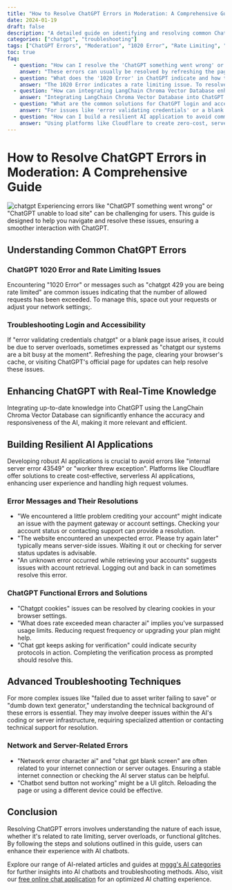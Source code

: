 ```yaml
---
title: "How to Resolve ChatGPT Errors in Moderation: A Comprehensive Guide"
date: 2024-01-19
draft: false
description: "A detailed guide on identifying and resolving common ChatGPT errors, including 1020 errors, rate limiting issues, and enhancing ChatGPT with real-time knowledge using LangChain Chroma Vector Database."
categories: ["chatgpt", "troubleshooting"]
tags: ["ChatGPT Errors", "Moderation", "1020 Error", "Rate Limiting", "Real-Time Knowledge", "AI Troubleshooting", "LangChain Chroma", "Cloudflare AI"]
toc: true
faq:
  - question: "How can I resolve the 'ChatGPT something went wrong' or 'unable to load site' errors?"
    answer: "These errors can usually be resolved by refreshing the page, clearing browser cache, or checking for server updates."
  - question: "What does the '1020 Error' in ChatGPT indicate and how to resolve it?"
    answer: "The 1020 Error indicates a rate limiting issue. To resolve it, try spacing out your requests or adjusting your network settings."
  - question: "How can integrating LangChain Chroma Vector Database enhance ChatGPT?"
    answer: "Integrating LangChain Chroma Vector Database into ChatGPT enriches it with up-to-date knowledge, enhancing accuracy and responsiveness."
  - question: "What are the common solutions for ChatGPT login and accessibility issues?"
    answer: "For issues like 'error validating credentials' or a blank page, try refreshing the page, clearing your browser's cache, or visiting ChatGPT's official page for updates."
  - question: "How can I build a resilient AI application to avoid common ChatGPT errors?"
    answer: "Using platforms like Cloudflare to create zero-cost, serverless AI applications can enhance user experience and handle high request volumes, thus avoiding common errors."
---
```


# How to Resolve ChatGPT Errors in Moderation: A Comprehensive Guide
![chatgpt](/img/chatgpt_err.png)
Experiencing errors like "ChatGPT something went wrong" or "ChatGPT unable to load site" can be challenging for users. This guide is designed to help you navigate and resolve these issues, ensuring a smoother interaction with ChatGPT.

## Understanding Common ChatGPT Errors

### ChatGPT 1020 Error and Rate Limiting Issues
Encountering "1020 Error" or messages such as "chatgpt 429 you are being rate limited" are common issues indicating that the number of allowed requests has been exceeded. To manage this, space out your requests or adjust your network settings;.

### Troubleshooting Login and Accessibility
If "error validating credentials chatgpt" or a blank page issue arises, it could be due to server overloads, sometimes expressed as "chatgpt our systems are a bit busy at the moment". Refreshing the page, clearing your browser's cache, or visiting ChatGPT's official page for updates can help resolve these issues.

## Enhancing ChatGPT with Real-Time Knowledge
Integrating up-to-date knowledge into ChatGPT using the LangChain Chroma Vector Database can significantly enhance the accuracy and responsiveness of the AI, making it more relevant and efficient.

## Building Resilient AI Applications
Developing robust AI applications is crucial to avoid errors like "internal server error 43549" or "worker threw exception". Platforms like Cloudflare offer solutions to create cost-effective, serverless AI applications, enhancing user experience and handling high request volumes.

### Error Messages and Their Resolutions
- "We encountered a little problem crediting your account" might indicate an issue with the payment gateway or account settings. Checking your account status or contacting support can provide a resolution.
- "The website encountered an unexpected error. Please try again later" typically means server-side issues. Waiting it out or checking for server status updates is advisable.
- "An unknown error occurred while retrieving your accounts" suggests issues with account retrieval. Logging out and back in can sometimes resolve this error.

### ChatGPT Functional Errors and Solutions
- "Chatgpt cookies" issues can be resolved by clearing cookies in your browser settings.
- "What does rate exceeded mean character ai" implies you've surpassed usage limits. Reducing request frequency or upgrading your plan might help.
- "Chat gpt keeps asking for verification" could indicate security protocols in action. Completing the verification process as prompted should resolve this.

## Advanced Troubleshooting Techniques
For more complex issues like "failed due to asset writer failing to save" or "dumb down text generator," understanding the technical background of these errors is essential. They may involve deeper issues within the AI's coding or server infrastructure, requiring specialized attention or contacting technical support for resolution.

### Network and Server-Related Errors
- "Network error character ai" and "chat gpt blank screen" are often related to your internet connection or server outages. Ensuring a stable internet connection or checking the AI server status can be helpful.
- "Chatbot send button not working" might be a UI glitch. Reloading the page or using a different device could be effective.

## Conclusion
Resolving ChatGPT errors involves understanding the nature of each issue, whether it's related to rate limiting, server overloads, or functional glitches. By following the steps and solutions outlined in this guide, users can enhance their experience with AI chatbots.

Explore our range of AI-related articles and guides at [mggg's AI categories](https://mggg.cloud/categories/ai/) for further insights into AI chatbots and troubleshooting methods. Also, visit our [free online chat application](https://freechat.mggg.cloud) for an optimized AI chatting experience.
